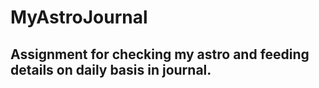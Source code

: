 # MyAstroJournal
Assignment for checking my astro and feeding details on daily basis in journal.
--------
